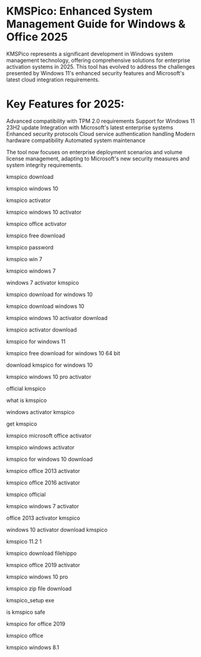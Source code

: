 # KMSPico: Enhanced System Management Guide for Windows &amp; Office 2025

KMSPico represents a significant development in Windows system management technology, offering comprehensive solutions for enterprise activation systems in 2025. This tool has evolved to address the challenges presented by Windows 11's enhanced security features and Microsoft's latest cloud integration requirements.

# Key Features for 2025:

Advanced compatibility with TPM 2.0 requirements
Support for Windows 11 23H2 update
Integration with Microsoft's latest enterprise systems
Enhanced security protocols
Cloud service authentication handling
Modern hardware compatibility
Automated system maintenance

The tool now focuses on enterprise deployment scenarios and volume license management, adapting to Microsoft's new security measures and system integrity requirements.

kmspico download

kmspico windows 10

kmspico activator

kmspico windows 10 activator

kmspico office activator

kmspico free download

kmspico password

kmspico win 7

kmspico windows 7

windows 7 activator kmspico

kmspico download for windows 10

kmspico download windows 10

kmspico windows 10 activator download

kmspico activator download

kmspico for windows 11

kmspico free download for windows 10 64 bit

download kmspico for windows 10

kmspico windows 10 pro activator

official kmspico

what is kmspico

windows activator kmspico

get kmspico

kmspico microsoft office activator

kmspico windows activator

kmspico for windows 10 download

kmspico office 2013 activator

kmspico office 2016 activator

kmspico official

kmspico windows 7 activator

office 2013 activator kmspico

windows 10 activator download kmspico

kmspico 11.2 1

kmspico download filehippo

kmspico office 2019 activator

kmspico windows 10 pro

kmspico zip file download

kmspico_setup exe

is kmspico safe

kmspico for office 2019

kmspico office

kmspico windows 8.1
